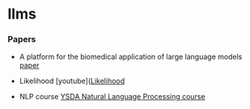 # llms

### Papers
- A platform for the biomedical application of large language models [paper](https://www.nature.com/articles/s41587-024-02534-3)

- Likelihood [youtube]([Likelihood](https://www.youtube.com/watch?v=-eGJuwQ5A2o&t=479s)

- NLP course [YSDA Natural Language Processing course](https://github.com/yandexdataschool/nlp_course)
